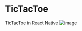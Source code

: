 # TicTacToe
TicTacToe in React Native
![image](https://user-images.githubusercontent.com/32143915/130896188-59d6d245-ea75-4543-8823-01218ecd0635.png)
